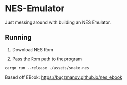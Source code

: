 # NES-Emulator

Just messing around with building an NES Emulator. 

## Running 

1. Download NES Rom 

2. Pass the Rom path to the program

```
cargo run --release ./assets/snake.nes
```

Based off EBook: https://bugzmanov.github.io/nes_ebook